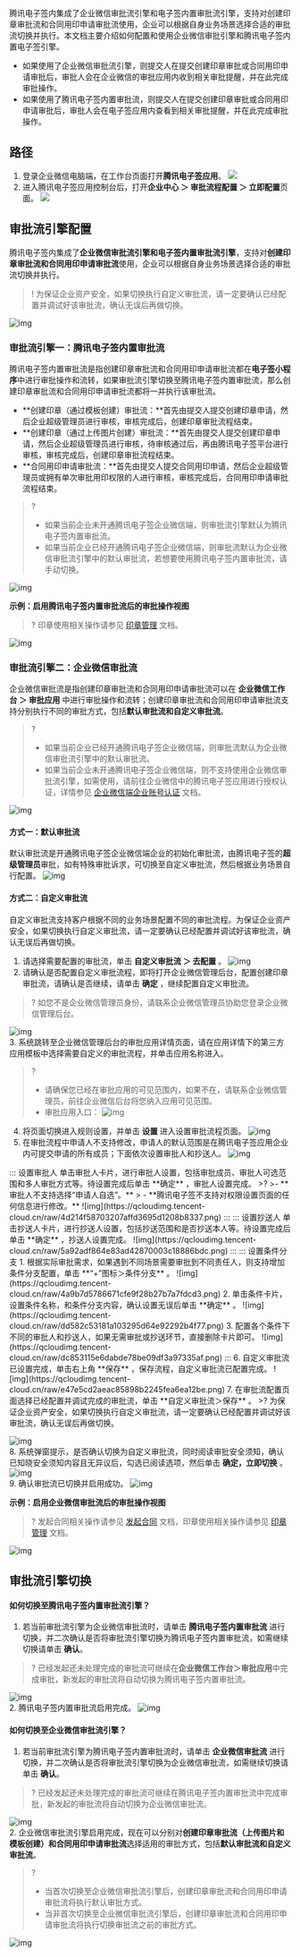 腾讯电子签内集成了企业微信审批流引擎和电子签内置审批流引擎，支持对创建印章审批流和合同用印申请审批流使用，企业可以根据自身业务场景选择合适的审批流切换并执行。本文档主要介绍如何配置和使用企业微信审批引擎和腾讯电子签内置电子签引擎。
- 如果使用了企业微信审批流引擎，则提交人在提交创建印章审批或合同用印申请审批后，审批人会在企业微信的审批应用内收到相关审批提醒，并在此完成审批操作。
- 如果使用了腾讯电子签内置审批流，则提交人在提交创建印章审批或合同用印申请审批后，审批人会在电子签应用内查看到相关审批提醒，并在此完成审批操作。



## 路径
1. 登录企业微信电脑端，在工作台页面打开**腾讯电子签应用**。
![](https://qcloudimg.tencent-cloud.cn/raw/77e6db5661edbb5742fae500a08e23e6.png)
2. 进入腾讯电子签应用控制台后，打开**企业中心 ＞ 审批流程配置 ＞ 立即配置**页面。
![](https://qcloudimg.tencent-cloud.cn/raw/d40175b300165ea9a5ff949bd1f283ca.png)

## 审批流引擎配置
腾讯电子签内集成了**企业微信审批流引擎和电子签内置审批流引擎**，支持对**创建印章审批流和合同用印申请审批流**使用，企业可以根据自身业务场景选择合适的审批流切换并执行。
>! 为保证企业资产安全，如果切换执行自定义审批流，请一定要确认已经配置并调试好该审批流，确认无误后再做切换。

![img](https://qcloudimg.tencent-cloud.cn/raw/42cd25456e3b1d4148621dd4cbd13634.png)        


### 审批流引擎一：腾讯电子签内置审批流
腾讯电子签内置审批流是指创建印章审批流和合同用印申请审批流都在**电子签小程序**中进行审批操作和流转，如果审批流引擎切换至腾讯电子签内置审批流，那么创建印章审批流和合同用印申请审批流都将一并执行该审批流。
- **创建印章（通过模板创建）审批流：**首先由提交人提交创建印章申请，然后企业超级管理员进行审核，审核完成后，创建印章审批流程结束。
- **创建印章（通过上传图片创建）审批流：**首先由提交人提交创建印章申请，然后企业超级管理员进行审核，待审核通过后，再由腾讯电子签平台进行审核，审核完成后，创建印章审批流程结束。
- **合同用印申请审批流：**首先由提交人提交合同用印申请，然后企业超级管理员或拥有单次审批用印权限的人进行审核，审核完成后，合同用印申请审批流程结束。

>? 
>- 如果当前企业未开通腾讯电子签企业微信端，则审批流引擎默认为腾讯电子签内置审批流。
>- 如果当前企业已经开通腾讯电子签企业微信端，则审批流默认为企业微信审批流引擎中的默认审批流，若想要使用腾讯电子签内置审批流，请手动切换。

![img](https://qcloudimg.tencent-cloud.cn/raw/d5586f3c393da1f99303021d4747b05b.png)        



**示例：启用腾讯电子签内置审批流后的审批操作视图**
>? 印章使用相关操作请参见 [印章管理](https://cloud.tencent.com/document/product/1323/77533) 文档。

![img](https://qcloudimg.tencent-cloud.cn/raw/ca401b939a28ae14513aeb08fad49f52.png)        





### 审批流引擎二：企业微信审批流
企业微信审批流是指创建印章审批流和合同用印申请审批流可以在 **企业微信工作台 ＞ 审批应用** 中进行审批操作和流转；创建印章审批流和合同用印申请审批流支持分别执行不同的审批方式，包括**默认审批流和自定义审批流**。
>? 
>- 如果当前企业已经开通腾讯电子签企业微信端，则审批流默认为企业微信审批流引擎中的默认审批流。
>- 如果当前企业未开通腾讯电子签企业微信端，则不支持使用企业微信审批流引擎，如需使用，请前往企业微信中的腾讯电子签应用进行授权认证，详情参见 [企业微信端企业账号认证](https://cloud.tencent.com/document/product/1323/77414) 文档。

![img](https://qcloudimg.tencent-cloud.cn/raw/a78dbdd00c71af0d234837d0b1bbddb0.png)        


#### 方式一：默认审批流
默认审批流是开通腾讯电子签企业微信端企业的初始化审批流，由腾讯电子签的**超级管理员**审批，如有特殊审批诉求，可切换至自定义审批流，然后根据业务场景自行配置。
![img](https://qcloudimg.tencent-cloud.cn/raw/6cad5ad23cd7947c8445d0c3ede4fb89.png)        

#### 方式二：自定义审批流
自定义审批流支持客户根据不同的业务场景配置不同的审批流程。为保证企业资产安全，如果切换执行自定义审批流，请一定要确认已经配置并调试好该审批流，确认无误后再做切换。
1. 请选择需要配置的审批流，单击 **自定义审批流 ＞ 去配置** 。
![img](https://qcloudimg.tencent-cloud.cn/raw/8eb103d6493638aa8e85236544f2605d.png)        
2. 请确认是否配置自定义审批流程，即将打开企业微信管理后台，配置创建印章审批流，请确认是否继续，请单击 **确定** ，继续配置自定义审批流。
>? 如您不是企业微信管理员身份，请联系企业微信管理员协助您登录企业微信管理后台。

 ![img](https://qcloudimg.tencent-cloud.cn/raw/d2d025b92ca41b373acfc17485c1aea6.png)        
3. 系统跳转至企业微信管理后台的审批应用详情页面，请在应用详情下的第三方应用模板中选择需要自定义的审批流程，并单击应用名称进入。
>?
>- 请确保您已经在审批应用的可见范围内，如果不在，请联系企业微信管理员，前往企业微信后台将您纳入应用可见范围。
>- 审批应用入口： ![img](https://qcloudimg.tencent-cloud.cn/raw/eef589bc0a21c55a5e58d9ec32b5a022.png)          
4. 将页面切换进入规则设置，并单击 **设置** 进入设置审批流程页面。
![img](https://qcloudimg.tencent-cloud.cn/raw/708dd3d5a628ef5a5e08d2530e8d5830.png)        
5. 在审批流程中申请人不支持修改，申请人的默认范围是在腾讯电子签应用企业内可提交申请的所有成员；下面依次设置审批人和抄送人。
![img](https://qcloudimg.tencent-cloud.cn/raw/3faab30b85df743a6d9936f229a41725.png)        
<dx-tabs>
::: 设置审批人
单击审批人卡片，进行审批人设置，包括审批成员、审批人可选范围和多人审批方式等。待设置完成后单击 **确定** ，审批人设置完成。
>? 
>- **审批人不支持选择“申请人自选”。**
> - **腾讯电子签不支持对权限设置页面的任何信息进行修改。**
 ![img](https://qcloudimg.tencent-cloud.cn/raw/4d214f58703207affd3695d1208b8337.png) 
:::
::: 设置抄送人
单击抄送人卡片，进行抄送人设置，包括抄送范围和是否抄送本人等。待设置完成后单击 **确定** ，抄送人设置完成。
![img](https://qcloudimg.tencent-cloud.cn/raw/5a92adf864e83ad42870003c18886bdc.png)    
:::
::: 设置条件分支
1. 根据实际审批需求，如果遇到不同场景需要审批到不同责任人，则支持增加条件分支配置，单击 **“+”图标＞条件分支** 。
![img](https://qcloudimg.tencent-cloud.cn/raw/4a9b7d5786671cfe9f28b27b7a7fdcd3.png)        
2. 单击条件卡片，设置条件名称，和条件分支内容，确认设置无误后单击 **确定** 。
![img](https://qcloudimg.tencent-cloud.cn/raw/dd582c53181a103295d64e92292b4f77.png)        
3. 配置各个条件下不同的审批人和抄送人，如果无需审批或抄送环节，直接删除卡片即可。
![img](https://qcloudimg.tencent-cloud.cn/raw/dc853115e6dabde78be09df3a97335af.png)   
:::
</dx-tabs>
6. 自定义审批流已设置完成，单击右上角 **保存** ，保存流程，自定义审批流已配置完成。
![img](https://qcloudimg.tencent-cloud.cn/raw/e47e5cd2aeac85898b2245fea6ea12be.png)        
7. 在审批流配置页面选择已经配置并调试完成的审批流，单击 **自定义审批流＞保存** 。
>? 为保证企业资产安全，如果切换执行自定义审批流，请一定要确认已经配置并调试好该审批流，确认无误后再做切换。

 ![img](https://qcloudimg.tencent-cloud.cn/raw/d6962eb3dc2a94260d6baa116f6d7cd0.png)        
8. 系统弹窗提示，是否确认切换为自定义审批流，同时阅读审批安全须知，确认已知晓安全须知内容且无异议后，勾选已阅读选项，然后单击 **确定，立即切换** 。
![img](https://qcloudimg.tencent-cloud.cn/raw/a9d0b793a524993d7436fed420e3c084.png)        
9. 确认审批流已切换并启用成功。
![img](https://qcloudimg.tencent-cloud.cn/raw/d92de82882bc77537332bae00c5b1d5b.png)        


**示例：启用企业微信审批流后的审批操作视图**
>? 发起合同相关操作请参见 [发起合同](https://cloud.tencent.com/document/product/1323/77779) 文档，印章使用相关操作请参见 [印章管理](https://cloud.tencent.com/document/product/1323/77533) 文档。

![img](https://qcloudimg.tencent-cloud.cn/raw/d656f4779d824dc298df2d0474a44285.png)        


## 审批流引擎切换
#### 如何切换至腾讯电子签内置审批流引擎？
1. 若当前审批流引擎为企业微信审批流时，请单击 **腾讯电子签内置审批流** 进行切换，并二次确认是否将审批流引擎切换为腾讯电子签内置审批流，如需继续切换请单击 **确认**。
>? 已经发起还未处理完成的审批流可继续在**企业微信工作台＞审批应用**中完成审批，新发起的审批流将自动切换为腾讯电子签内置审批流。

 ![img](https://qcloudimg.tencent-cloud.cn/raw/9f820389c7a7029b05f4240942b4e3ac.png)        
2. 腾讯电子签内置审批流启用完成。
![img](https://qcloudimg.tencent-cloud.cn/raw/c71c9b7f5cf8c5d27a6371465746c48b.png)      


#### 如何切换至企业微信审批流引擎？
1. 若当前审批流引擎为腾讯电子签内置审批流时，请单击 **企业微信审批流** 进行切换，并二次确认是否将审批流引擎切换为企业微信审批流，如需继续切换请单击 **确认**。
>? 已经发起还未处理完成的审批流可继续在腾讯电子签内置审批流中完成审批，新发起的审批流将自动切换为企业微信审批流。

 ![img](https://qcloudimg.tencent-cloud.cn/raw/00eb5b37ef138233848d1614e7de3e1f.png)        
2. 企业微信审批流引擎启用完成，现在可以分别对**创建印章审批流（上传图片和模板创建）和合同用印申请审批流**选择适用的审批方式，包括**默认审批流和自定义审批流**。
>? 
>- 当首次切换至企业微信审批流引擎后，创建印章审批流和合同用印申请审批流将执行默认审批方式。
>- 当非首次切换至企业微信审批流引擎后，创建印章审批流和合同用印申请审批流将执行切换审批流之前的审批方式。

 ![img](https://qcloudimg.tencent-cloud.cn/raw/30f97cb199a3a3b2743b7f2cb9274884.png)        
